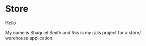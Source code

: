 # Store
Hello

My name is Shaquiel Smith and this is my rails project for a store/ warehouse
application.
